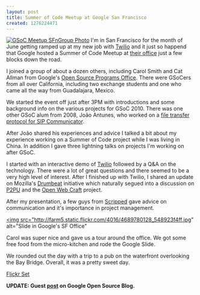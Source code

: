 ```yaml
--- 
layout: post
title: Summer of Code Meetup at Google San Francisco
created: 1276224471
---
```

<a href="http://www.flickr.com/photos/johndbritton/4689138735"><img src="http://farm5.static.flickr.com/4021/4689138735_2e605da9fd.jpg" alt="GSoC Meetup SFnGroup Photo" /></a>
I'm in San Francisco for the month of June getting ramped up at my new job with <a href="http://www.twilio.com">Twilio</a> and it just so happend that Google hosted a Summer of Code Meetup at <a href="http://foursquare.com/venue/70298">their office</a> just a few blocks down the road.

I joined a group of about a dozen others, including Carol Smith and Cat Allman from Google's <a href="http://code.google.com/opensource/">Open Source Programs Office</a>. There were GSoCers from all over California, including two exchange students and one who came all the way from Guadalajara, Mexico.

We started the event off just after 3PM with introductions and some background info on the various projects for GSoC 2010. There was one other GSoC alum from 2008, João Antunes, who worked on a <a href="http://code.google.com/soc/2008/sipcomm/appinfo.html?csaid=1CEECECA189098B4">file transfer protocol for SIP Communicator</a>.

After João shared his experiences and advice I talked a bit about my experience working on a Summer of Code project while I was living in China. In addition I gave three lightning talks on projects I'm working on after GSoC.

I started with an interactive demo of <a href="http://www.twilio.com">Twilio</a> followed by a Q&A on the technology. There were a lot of great questions and there seemed to be a very high level of interest. After I finished up with Twilio, I shared an update on Mozilla's <a href="http://drumbeat.org">Drumbeat</a> initiative which naturally segued into a discussion on <a href="http://p2pu.org">P2PU</a> and the <a href="http://wiki.mozilla.org/Drumbeat/p2pu">Open Web Craft</a> project.

After my presentation, a few guys from <a href="http://scripped.com">Scripped</a> gave advice on communication and it's importance in project management. 

<a href="http://www.flickr.com/photos/johndbritton/4689780128/in/set-72157624248710936/"><img src="http://farm5.static.flickr.com/4016/4689780128_548923f4ff.jpg" alt="Slide in Google's SF Office"</a>

Carol was super nice and gave us a tour around the office. We got some free food from the micro-kitchen and rode the Google Slide.

We rounded out the day with a trip to a pub on the waterfront overlooking the Bay Bridge. Overall, it was a pretty sweet day.

<a href="http://www.flickr.com/photos/johndbritton/sets/72157624248710936/">Flickr Set</a>

<strong>UPDATE: Guest <a href="http://google-opensource.blogspot.com/2010/06/google-summer-of-code-2010-san.html">post</a> on Google Open Source Blog.</strong>
